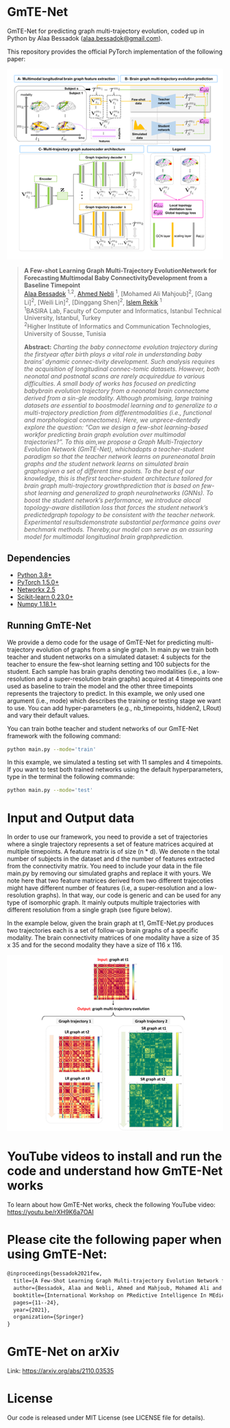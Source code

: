 # GmTE-Net
GmTE-Net for predicting graph multi-trajectory evolution, coded up in Python by Alaa Bessadok (alaa.bessadok@gmail.com).  

This repository provides the official PyTorch implementation of the following paper:

![fig1](main_figure.png)

> **A Few-shot Learning Graph Multi-Trajectory EvolutionNetwork for Forecasting Multimodal Baby ConnectivityDevelopment from a Baseline Timepoint**<br/>
> [Alaa Bessadok](https://github.com/AlaaBessadok) <sup>1,2</sup>, [Ahmed Nebli](https://github.com/ahmednebli) <sup>1</sup>, [Mohamed Ali Mahjoub]<sup>2</sup>, [Gang Li]<sup>2</sup>,  [Weili Lin]<sup>2</sup>, [Dinggang Shen]<sup>2</sup>,  [Islem Rekik](https://basira-lab.com/) <sup>1</sup><br/>
> <sup>1</sup>BASIRA Lab, Faculty of Computer and Informatics, Istanbul Technical University, Istanbul, Turkey<br/>
> <sup>2</sup>Higher Institute of Informatics and Communication Technologies, University of Sousse, Tunisia<br/>
>
> **Abstract:** *Charting  the  baby  connectome  evolution  trajectory  during  the  firstyear after birth plays a vital role in understanding baby brains’ dynamic connec-tivity development. Such analysis requires the acquisition of longitudinal connec-tomic datasets. However, both neonatal and postnatal scans are rarely acquireddue to various difficulties. A small body of works has focused on predicting babybrain evolution trajectory from a neonatal brain connectome derived from a sin-gle modality. Although promising, large training datasets are essential to boostmodel learning and to generalize to a multi-trajectory prediction from differentmodalities (i.e., functional and morphological connectomes). Here, we unprece-dentedly explore the question: “Can we design a few-shot learning-based workfor predicting brain graph evolution over multimodal trajectories?”. To this aim,we  propose  a  Graph  Multi-Trajectory  Evolution  Network  (GmTE-Net),  whichadopts  a  teacher-student  paradigm  so  that  the  teacher  network  learns  on  pureneonatal brain graphs and the student network learns on simulated brain graphsgiven  a  set  of  different  time  points.  To  the  best  of  our  knowledge,  this  is  thefirst teacher-student architecture tailored for brain graph multi-trajectory growthprediction  that  is  based  on  few-shot  learning  and  generalized  to  graph  neuralnetworks (GNNs). To boost the student network’s performance, we introduce alocal topology-aware distillation loss that forces the student network’s predictedgraph topology to be consistent with the teacher network. Experimental resultsdemonstrate substantial performance gains over benchmark methods. Thereby,our model can serve as an assuring model for multimodal longitudinal brain graphprediction.*
## Dependencies
* [Python 3.8+](https://www.python.org/)
* [PyTorch 1.5.0+](http://pytorch.org/)
* [Networkx 2.5](https://networkx.org/)
* [Scikit-learn 0.23.0+](https://scikit-learn.org/stable/)
* [Numpy 1.18.1+](https://numpy.org/)

## Running GmTE-Net

We provide a demo code for the usage of GmTE-Net for predicting multi-trajectory evolution of graphs from a single graph.
In main.py we train both teacher and student networks on a simulated dataset: 4 subjects for the teacher to ensure the few-shot learning setting and 100 subjects for the student. Each sample has brain graphs denoting two modalities (i.e., a low-resolution and a super-resolution brain graphs) acquired at 4 timepoints one used as baseline to train the model and the other three timepoints represents the trajectory to predict. 
In this example, we only used one argument (i.e., mode) which describes the training or testing stage we want to use. You can add hyper-parameters (e.g., nb_timepoints, hidden2, LRout) and vary their default values.

You can train bothe teacher and student networks of our GmTE-Net framework with the following command:

```bash
python main.py --mode='train'
```

In this example, we simulated a testing set with 11 samples and 4 timepoints. If you want to test both trained networks using the default hyperparameters, type in the terminal the following commande:

```bash
python main.py --mode='test'
```

# Input and Output data

In order to use our framework, you need to provide a set of trajectories where a single trajectory represents a set of feature matrices acquired at multiple timepoints. A feature matrix is of size (n * d). We denote n the total number of subjects in the dataset and d the number of features extracted from the connectivity matrix. You need to include your data in the file main.py by removing our simulated graphs and replace it with yours. We note here that two feature matrices derived from two different trajecoties might have different number of features (i.e, a super-resolution and a low-resolution graphs). In that way, our code is generic and can be used for any type of isomorphic graph. It mainly outputs multiple trajectories with different resolution from a single graph (see figure below).

In the example below, given the brain graph at t1, GmTE-Net.py produces two trajectories each is a set of follow-up brain graphs of a specific modality. The brain connectivity matrices of one modality have a size of 35 x 35 and for the second modality they have a size of 116 x 116.


![fig2](GmTE_Net.png)

# YouTube videos to install and run the code and understand how GmTE-Net works


To learn about how GmTE-Net works, check the following YouTube video:
https://youtu.be/rXH9K6a7OAI

# Please cite the following paper when using GmTE-Net:

```latex
@inproceedings{bessadok2021few,
  title={A Few-Shot Learning Graph Multi-trajectory Evolution Network for Forecasting Multimodal Baby Connectivity Development from a Baseline Timepoint},
  author={Bessadok, Alaa and Nebli, Ahmed and Mahjoub, Mohamed Ali and Li, Gang and Lin, Weili and Shen, Dinggang and Rekik, Islem},
  booktitle={International Workshop on PRedictive Intelligence In MEdicine},
  pages={11--24},
  year={2021},
  organization={Springer}
}
```

# GmTE-Net on arXiv 

Link: https://arxiv.org/abs/2110.03535

# License
Our code is released under MIT License (see LICENSE file for details).
